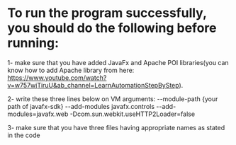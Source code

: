 # To run the program successfully, you should do the following before running:

1- make sure that you have added JavaFx and Apache POI libraries(you can know how to add Apache library from here: https://www.youtube.com/watch?v=w757wjTiruU&ab_channel=LearnAutomationStepByStep).

2- write these three lines below on VM arguments: --module-path {your path of javafx-sdk} --add-modules javafx.controls --add-modules=javafx.web -Dcom.sun.webkit.useHTTP2Loader=false

3- make sure that you have three files having appropriate names as stated in the code
